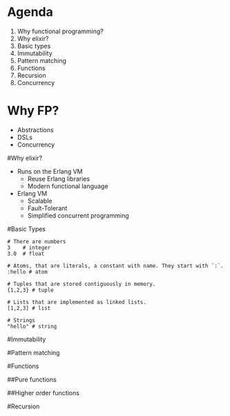 # Agenda
1. Why functional programming?
1. Why elixir?
1. Basic types
1. Immutability
1. Pattern matching
1. Functions
1. Recursion
1. Concurrency



# Why FP?
- Abstractions
- DSLs
- Concurrency



#Why elixir?
- Runs on the Erlang VM
  - Reuse Erlang libraries
  - Modern functional language
- Erlang VM
  - Scalable 
  - Fault-Tolerant 
  - Simplified concurrent programming 



#Basic Types
```
# There are numbers
3    # integer
3.0  # float

# Atoms, that are literals, a constant with name. They start with `:`.
:hello # atom

# Tuples that are stored contiguously in memory.
{1,2,3} # tuple

# Lists that are implemented as linked lists.
[1,2,3] # list

# Strings
"hello" # string
```



#Immutability



#Pattern matching



#Functions


##Pure functions


##Higher order functions



#Recursion
